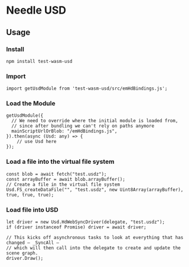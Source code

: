 # Needle USD

## Usage

### Install
`npm install test-wasm-usd`

### Import
```
import getUsdModule from 'test-wasm-usd/src/emHdBindings.js';
```

### Load the Module

```
getUsdModule({
  // We need to override where the initial module is loaded from, 
  // since after bundling we can't rely on paths anymore
  mainScriptUrlOrBlob: "/emHdBindings.js",
}).then(async (Usd: any) => {
    // use Usd here
});
```

### Load a file into the virtual file system
```
const blob = await fetch("test.usdz");
const arrayBuffer = await blob.arrayBuffer();
// Create a file in the virtual file system
Usd.FS_createDataFile("", "test.usdz", new Uint8Array(arrayBuffer), true, true, true);
```

### Load file into USD

```
let driver = new Usd.HdWebSyncDriver(delegate, "test.usdz");
if (driver instanceof Promise) driver = await driver;

// This kicks off asynchronous tasks to look at everything that has changed – _SyncAll –
// which will then call into the delegate to create and update the scene graph.
driver.Draw();
```